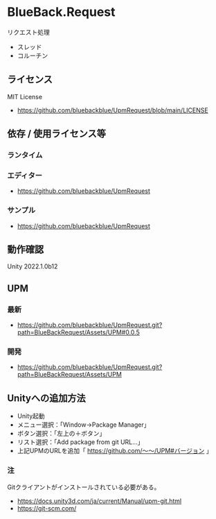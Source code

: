 # BlueBack.Request
リクエスト処理
* スレッド
* コルーチン

## ライセンス
MIT License
* https://github.com/bluebackblue/UpmRequest/blob/main/LICENSE

## 依存 / 使用ライセンス等
### ランタイム
### エディター
* https://github.com/bluebackblue/UpmRequest
### サンプル
* https://github.com/bluebackblue/UpmRequest

## 動作確認
Unity 2022.1.0b12

## UPM
### 最新
* https://github.com/bluebackblue/UpmRequest.git?path=BlueBackRequest/Assets/UPM#0.0.5
### 開発
* https://github.com/bluebackblue/UpmRequest.git?path=BlueBackRequest/Assets/UPM

## Unityへの追加方法
* Unity起動
* メニュー選択：「Window->Package Manager」
* ボタン選択：「左上の＋ボタン」
* リスト選択：「Add package from git URL...」
* 上記UPMのURLを追加「 https://github.com/～～/UPM#バージョン 」
### 注
Gitクライアントがインストールされている必要がある。
* https://docs.unity3d.com/ja/current/Manual/upm-git.html
* https://git-scm.com/


